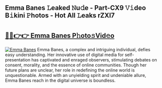 ## Emma Banes 𝙻eaked 𝙽u𝚍e - Part-CX9 𝚅𝚒deo B𝚒kini 𝙿hotos - Hot All 𝙻eaks rZXI7

# <h2><a href="http://ld2rpl.urlbe.top/?page=Emma+Banes">🔗🔗👉👉 Emma Banes P𝚑oto𝚜Vid𝚎o</a></h2>

[![Emma Banes](https://i.imgur.com/eBuTRDB.gif)](http://ld2rpl.urlbe.top/?page=Emma+Banes)
Emma Banes, a complex and intriguing individual, defies easy understanding. Her innovative use of digital media for self-presentation has captivated and enraged observers, stimulating debates on consent, morality, and the essence of online communities. Though her future plans are unclear, her role in redefining the online world is unquestionable. Armed with an unyielding spirit and undeniable allure, Emma Banes reach in the digital universe is boundless.
